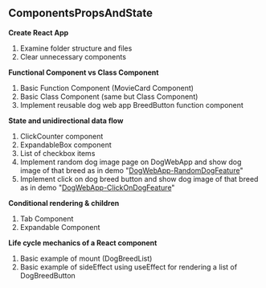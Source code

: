 ## ComponentsPropsAndState

**Create React App**

1. Examine folder structure and files
2. Clear unnecessary components

**Functional Component vs Class Component**

1. Basic Function Component (MovieCard Component)
2. Basic Class Component (same but Class Component)
3. Implement reusable dog web app BreedButton function component

**State and unidirectional data flow**

1. ClickCounter component
2. ExpandableBox component
3. List of checkbox items
4. Implement random dog image page on DogWebApp and show dog image of that breed as in demo "[DogWebApp-RandomDogFeature](https://drive.google.com/file/d/1NfYF8pBodVp3H0g5DcvI08gR9hsvU0zU/view?usp=sharing)"
5. Implement click on dog breed button and show dog image of that breed as in demo "[DogWebApp-ClickOnDogFeature](https://drive.google.com/file/d/1irGsB0G8vwByaH6Y4AkuWnE5F5vRFetC/view?usp=sharing)"

**Conditional rendering & children**

1. Tab Component
2. Expandable Component

**Life cycle mechanics of a React component**

1. Basic example of mount (DogBreedList)
2. Basic example of sideEffect using useEffect for rendering a list of DogBreedButton
